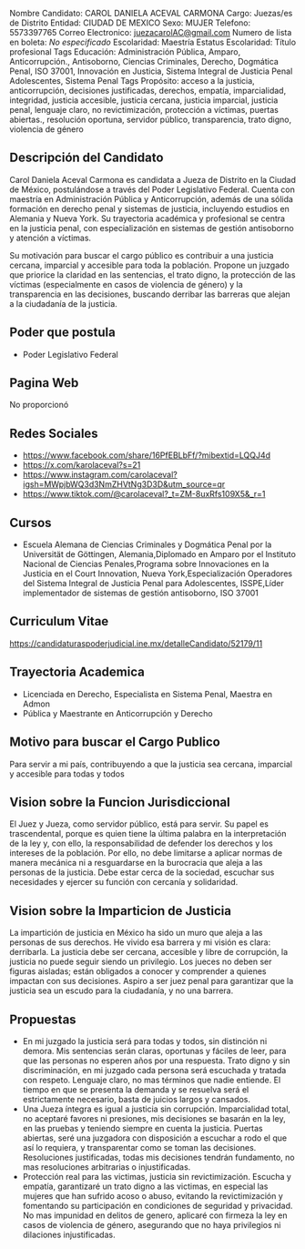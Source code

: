Nombre Candidato: CAROL DANIELA ACEVAL CARMONA
Cargo: Juezas/es de Distrito
Entidad: CIUDAD DE MEXICO
Sexo: MUJER
Telefono: 5573397765
Correo Electronico: juezacarolAC@gmail.com
Numero de lista en boleta: *No especificado*
Escolaridad: Maestría
Estatus Escolaridad: Título profesional
Tags Educación: Administración Pública, Amparo, Anticorrupción., Antisoborno, Ciencias Criminales, Derecho, Dogmática Penal, ISO 37001, Innovación en Justicia, Sistema Integral de Justicia Penal Adolescentes, Sistema Penal
Tags Propósito: acceso a la justicia, anticorrupción, decisiones justificadas, derechos, empatía, imparcialidad, integridad, justicia accesible, justicia cercana, justicia imparcial, justicia penal, lenguaje claro, no revictimización, protección a víctimas, puertas abiertas., resolución oportuna, servidor público, transparencia, trato digno, violencia de género


## Descripción del Candidato 

Carol Daniela Aceval Carmona es candidata a Jueza de Distrito en la Ciudad de México, postulándose a través del Poder Legislativo Federal. Cuenta con maestría en Administración Pública y Anticorrupción, además de una sólida formación en derecho penal y sistemas de justicia, incluyendo estudios en Alemania y Nueva York. Su trayectoria académica y profesional se centra en la justicia penal, con especialización en sistemas de gestión antisoborno y atención a víctimas.

Su motivación para buscar el cargo público es contribuir a una justicia cercana, imparcial y accesible para toda la población. Propone un juzgado que priorice la claridad en las sentencias, el trato digno, la protección de las víctimas (especialmente en casos de violencia de género) y la transparencia en las decisiones, buscando derribar las barreras que alejan a la ciudadanía de la justicia.


## Poder que postula

- Poder Legislativo Federal


## Pagina Web

No proporcionó


## Redes Sociales

- https://www.facebook.com/share/16PfEBLbFf/?mibextid=LQQJ4d
- https://x.com/karolaceval?s=21
- https://www.instagram.com/carolaceval?igsh=MWpjbWQ3d3NmZHVtNg3D3D&utm_source=qr
- https://www.tiktok.com/@carolaceval?_t=ZM-8uxRfs109X5&_r=1


## Cursos

- Escuela Alemana de Ciencias Criminales y Dogmática Penal por la  Universität de Göttingen, Alemania,Diplomado en Amparo por el Instituto Nacional de Ciencias Penales,Programa sobre Innovaciones en la Justicia en el      Court Innovation, Nueva York,Especialización Operadores del Sistema Integral de Justicia Penal para Adolescentes, ISSPE,Líder implementador de sistemas de gestión antisoborno, ISO 37001


## Curriculum Vitae

https://candidaturaspoderjudicial.ine.mx/detalleCandidato/52179/11


## Trayectoria Academica

- Licenciada en Derecho, Especialista en Sistema Penal, Maestra en Admon
- Pública y Maestrante en Anticorrupción y Derecho


## Motivo para buscar el Cargo Publico

Para servir a mi país, contribuyendo a que la justicia sea cercana, imparcial y accesible para todas y todos


## Vision sobre la Funcion Jurisdiccional

El Juez y Jueza, como servidor público, está para servir. Su papel es trascendental, porque es quien tiene la última palabra en la interpretación de la ley y, con ello, la responsabilidad de defender los derechos y los intereses de la población. Por ello, no debe limitarse a aplicar normas de manera mecánica ni a resguardarse en la burocracia que aleja a las personas de la justicia. Debe estar cerca de la sociedad, escuchar sus necesidades y ejercer su función con cercanía y solidaridad.


## Vision sobre la Imparticion de Justicia

La impartición de justicia en México ha sido un muro que aleja a las personas de sus derechos. He vivido esa barrera y mi visión es clara: derribarla. La justicia debe ser cercana, accesible y libre de corrupción, la justicia no puede seguir siendo un privilegio. Los jueces no deben ser figuras aisladas; están obligados a conocer y comprender a quienes impactan con sus decisiones. Aspiro a ser juez penal para garantizar que la justicia sea un escudo para la ciudadanía, y no una barrera.


## Propuestas

- En mi juzgado la justicia será para todas y todos, sin distinción ni demora. Mis sentencias serán claras, oportunas y fáciles de leer, para que las personas no esperen años por una respuesta. Trato digno y sin discriminación, en mi juzgado cada persona será escuchada y tratada con respeto. Lenguaje claro, no mas términos que nadie entiende. El tiempo en que se presenta la demanda y se resuelva será el estrictamente necesario, basta de juicios largos y cansados.
- Una Jueza íntegra es igual a justicia sin corrupción. Imparcialidad total, no aceptaré favores ni presiones, mis decisiones se basarán en la ley, en las pruebas y teniendo siempre en cuenta la justicia. Puertas abiertas, seré una juzgadora con disposición a escuchar a rodo el que así lo requiera, y transparentar como se toman las decisiones. Resoluciones justificadas, todas mis decisiones tendrán fundamento, no mas resoluciones arbitrarias o injustificadas.
- Protección real para las victimas, justicia sin revictimización. Escucha y empatía, garantizaré un trato digno a las victimas, en especial las mujeres que han sufrido acoso o abuso, evitando la revictimización y fomentando su participación en condiciones de seguridad y privacidad. No mas impunidad en delitos de genero, aplicaré con firmeza la ley en casos de violencia de género, asegurando que no haya privilegios ni dilaciones injustificadas.

